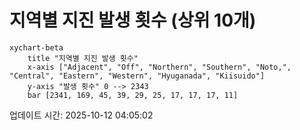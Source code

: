 # 지역별 지진 발생 횟수 (상위 10개)

```mermaid
xychart-beta
    title "지역별 지진 발생 횟수"
    x-axis ["Adjacent", "Off", "Northern", "Southern", "Noto,", "Central", "Eastern", "Western", "Hyuganada", "Kiisuido"]
    y-axis "발생 횟수" 0 --> 2343
    bar [2341, 169, 45, 39, 29, 25, 17, 17, 17, 11]
```

업데이트 시간: 2025-10-12 04:05:02
